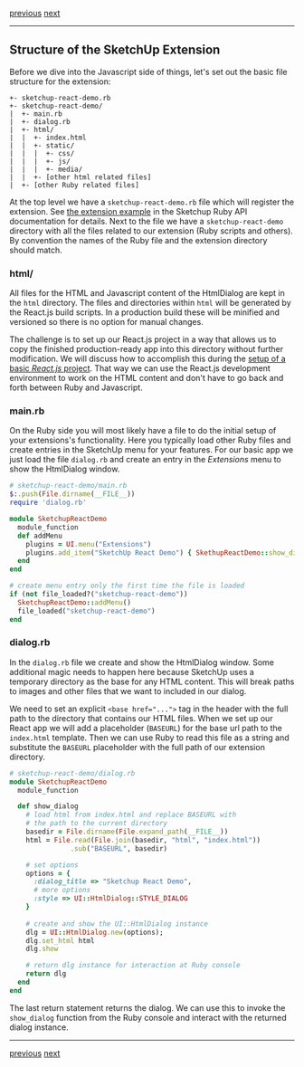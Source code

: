 [previous](./index.md) 
[next](./create_react_app.md)

---

## Structure of the SketchUp Extension

Before we dive into the Javascript side of things, let's set out the basic file structure for the extension:

    +- sketchup-react-demo.rb
    +- sketchup-react-demo/
    |  +- main.rb
    |  +- dialog.rb
    |  +- html/
    |  |  +- index.html
    |  |  +- static/
    |  |  |  +- css/ 
    |  |  |  +- js/
    |  |  |  +- media/
    |  |  +- [other html related files]
    |  +- [other Ruby related files]

At the top level we have a `sketchup-react-demo.rb` file which will register the extension. See [the extension example](http://ruby.sketchup.com/SketchupExtension.html) in the Sketchup Ruby API documentation for details. Next to the file we have a `sketchup-react-demo` directory with all the files related to our extension (Ruby scripts and others). By convention the names of the Ruby file and the extension directory should match.

### html/

All files for the HTML and Javascript content of the HtmlDialog are kept in the `html` directory. The files and directories within `html` will be generated by the React.js build scripts. In a production build these will be minified and versioned so there is no option for manual changes.

The challenge is to set up our React.js project in a way that allows us to copy the finished production-ready app into this directory without further modification. We will discuss how to accomplish this during the [setup of a basic *React.js* project](./create_react_app.md). That way we can use the React.js development environment to work on the HTML content and don't have to go back and forth between Ruby and Javascript.

### main.rb

On the Ruby side you will most likely have a file to do the initial setup of your extensions's functionality. Here you typically load other Ruby files and create entries in the SketchUp menu for your features. For our basic app we just load the file `dialog.rb` and create an entry in the *Extensions* menu to show the HtmlDialog window.

```ruby
# sketchup-react-demo/main.rb
$:.push(File.dirname(__FILE__))
require 'dialog.rb'

module SketchupReactDemo
  module_function
  def addMenu
    plugins = UI.menu("Extensions")
    plugins.add_item("SketchUp React Demo") { SkethupReactDemo::show_dialog }
  end
end

# create menu entry only the first time the file is loaded
if (not file_loaded?("sketchup-react-demo"))
  SketchupReactDemo::addMenu()
  file_loaded("sketchup-react-demo")
end   
```

### dialog.rb

In the `dialog.rb` file we create and show the HtmlDialog window. Some additional magic needs to happen here because SketchUp uses a temporary directory as the base for any HTML content. This will break paths to images and other files that we want to included in our dialog.

We need to set an explicit `<base href="...">` tag in the header with the full path to the directory that contains our HTML files. When we set up our React app we will add a placeholder (`BASEURL`) for the base url path to the `index.html` template. Then we can use Ruby to read this file as a string and substitute the `BASEURL` placeholder with the full path of our extension directory.

```ruby
# sketchup-react-demo/dialog.rb
module SketchupReactDemo
  module_function

  def show_dialog
    # load html from index.html and replace BASEURL with
    # the path to the current directory
    basedir = File.dirname(File.expand_path(__FILE__))
    html = File.read(File.join(basedir, "html", "index.html"))
               .sub("BASEURL", basedir)

    # set options
    options = {
      :dialog_title => "Sketchup React Demo",
      # more options
      :style => UI::HtmlDialog::STYLE_DIALOG
    }
    
    # create and show the UI::HtmlDialog instance
    dlg = UI::HtmlDialog.new(options);
    dlg.set_html html
    dlg.show

    # return dlg instance for interaction at Ruby console
    return dlg
  end
end
```

The last return statement returns the dialog. We can use this to invoke the  `show_dialog` function from the Ruby console and interact with the returned dialog instance.

---

[previous](./index.md) 
[next](./create_react_app.md)
